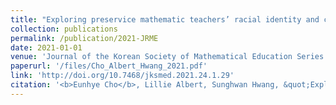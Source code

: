 ```yaml
---
title: "Exploring preservice mathematic teachers’ racial identity and culturally relevant teaching practices"
collection: publications
permalink: /publication/2021-JRME
date: 2021-01-01
venue: 'Journal of the Korean Society of Mathematical Education Series D: Research in Mathematical Education'
paperurl: '/files/Cho_Albert_Hwang_2021.pdf'
link: 'http://doi.org/10.7468/jksmed.2021.24.1.29'
citation: '<b>Eunhye Cho</b>, Lillie Albert, Sunghwan Hwang, &quot;Exploring preservice mathematic teachers’ racial identity and culturally relevant teaching practices,&quot; in <i>Journal of the Korean Society of Mathematical Education Series D: Research in Mathematical Education</i>, vol. 24, no. 1, pp. 29-47, 2021.'
---
```

